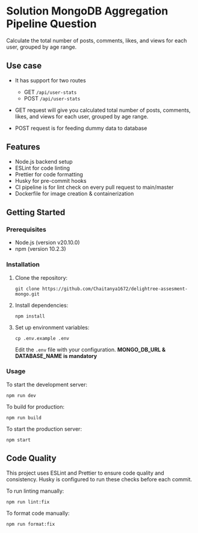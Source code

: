 # Solution MongoDB Aggregation Pipeline Question
Calculate the total number of posts, comments, likes, and views for each user, grouped by age range.

## Use case

- It has support for two routes
  - GET `/api/user-stats`
  - POST `/api/user-stats`

- GET request will give you calculated total number of posts, comments, likes, and views for each user, grouped by age range.
- POST request is for feeding dummy data to database

## Features

- Node.js backend setup
- ESLint for code linting
- Prettier for code formatting
- Husky for pre-commit hooks
- CI pipeline is for lint check on every pull request to main/master
- Dockerfile for image creation & containerization

## Getting Started

### Prerequisites

- Node.js (version v20.10.0)
- npm (version 10.2.3)

### Installation

1. Clone the repository:
   ```
   git clone https://github.com/Chaitanya1672/delightree-assesment-mongo.git
   ```

2. Install dependencies:
   ```
   npm install
   ```

3. Set up environment variables:
   ```
   cp .env.example .env
   ```
   Edit the `.env` file with your configuration.
   **MONGO_DB_URL & DATABASE_NAME is mandatory**

### Usage

To start the development server:
```
npm run dev
```

To build for production:
```
npm run build
```

To start the production server:
```
npm start
```

## Code Quality

This project uses ESLint and Prettier to ensure code quality and consistency. Husky is configured to run these checks before each commit.

To run linting manually:
```
npm run lint:fix
```

To format code manually:
```
npm run format:fix
```
